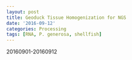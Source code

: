 ```yaml
---
layout: post
title: Geoduck Tissue Homogenization for NGS
date: '2016-09-12'
categories: Processing
tags: [RNA, P. generosa, shellfish]
---
```


20160901-20160912 
